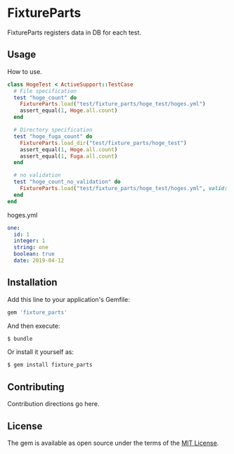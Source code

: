 # FixtureParts
FixtureParts registers data in DB for each test.

## Usage
How to use.

```ruby
class HogeTest < ActiveSupport::TestCase
  # File specification
  test "hoge_count" do
    FixtureParts.load("test/fixture_parts/hoge_test/hoges.yml")
    assert_equal(1, Hoge.all.count)
  end

  # Directory specification
  test "hoge_fuga_count" do
    FixtureParts.load_dir("test/fixture_parts/hoge_test")
    assert_equal(1, Hoge.all.count)
    assert_equal(1, Fuga.all.count)
  end

  # no validation
  test "hoge_count_no_validation" do
    FixtureParts.load("test/fixture_parts/hoge_test/hoges.yml", valid: false)
  end
end
```

hoges.yml
```yml
one:
  id: 1
  integer: 1
  string: one
  boolean: true
  date: 2019-04-12
```

## Installation
Add this line to your application's Gemfile:

```ruby
gem 'fixture_parts'
```

And then execute:
```bash
$ bundle
```

Or install it yourself as:
```bash
$ gem install fixture_parts
```

## Contributing
Contribution directions go here.

## License
The gem is available as open source under the terms of the [MIT License](https://opensource.org/licenses/MIT).
